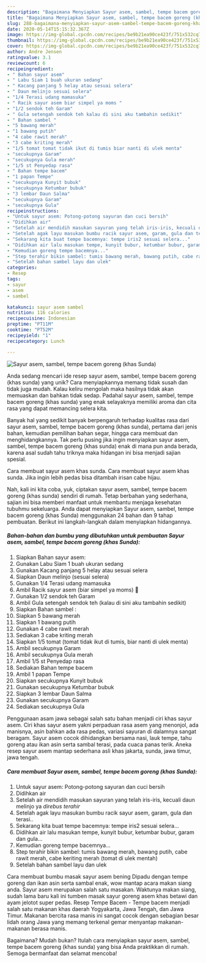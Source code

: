```yaml
---
description: "Bagaimana Menyiapkan Sayur asem, sambel, tempe bacem goreng (khas Sunda) yang Menggugah Selera"
title: "Bagaimana Menyiapkan Sayur asem, sambel, tempe bacem goreng (khas Sunda) yang Menggugah Selera"
slug: 288-bagaimana-menyiapkan-sayur-asem-sambel-tempe-bacem-goreng-khas-sunda-yang-menggugah-selera
date: 2020-05-14T15:15:32.367Z
image: https://img-global.cpcdn.com/recipes/be9b21ea90ce423f/751x532cq70/sayur-asem-sambel-tempe-bacem-goreng-khas-sunda-foto-resep-utama.jpg
thumbnail: https://img-global.cpcdn.com/recipes/be9b21ea90ce423f/751x532cq70/sayur-asem-sambel-tempe-bacem-goreng-khas-sunda-foto-resep-utama.jpg
cover: https://img-global.cpcdn.com/recipes/be9b21ea90ce423f/751x532cq70/sayur-asem-sambel-tempe-bacem-goreng-khas-sunda-foto-resep-utama.jpg
author: Andre Jensen
ratingvalue: 3.1
reviewcount: 6
recipeingredient:
- " Bahan sayur asem"
- " Labu Siam 1 buah ukuran sedang"
- " Kacang panjang 5 helay atau sesuai selera"
- " Daun melinjo sesuai selera"
- "1/4 Terasi udang mamasuka"
- " Racik sayur asem biar simpel ya moms "
- "1/2 sendok teh Garam"
- " Gula setengah sendok teh kalau di sini aku tambahin sedikit"
- " Bahan sambel "
- "5 bawang merah"
- "1 bawang putih"
- "4 cabe rawit merah"
- "3 cabe kriting merah"
- "1/5 tomat tomat tidak ikut di tumis biar nanti di ulek menta"
- "secukupnya Garam"
- "secukupnya Gula merah"
- "1/5 st Penyedap rasa"
- " Bahan tempe bacem"
- "1 papan Tempe"
- "secukupnya Kunyit bubuk"
- "secukupnya Ketumbar bubuk"
- "3 lembar Daun Salma"
- "secukupnya Garam"
- "secukupnya Gula"
recipeinstructions:
- "Untuk sayur asem: Potong-potong sayuran dan cuci bersih"
- "Didihkan air"
- "Setelah air mendidih masukan sayuran yang telah iris-iris, kecuali daun melinjo ya *direbus terahir*"
- "Setelah agak layu masukan bumbu racik sayur asem, garam, gula dan terasi.."
- "Sekarang kita buat tempe bacemnya: tempe iris2 sesuai selera..."
- "Didihkan air lalu masukan tempe, kunyit bubur, ketumbar bubur, garam dan gula..."
- "Kemudian goreng tempe bacemnya..."
- "Step terahir bikin sambel: tumis bawang merah, bawang putih, cabe rawit merah, cabe keriting merah (tomat di ulek mentah)"
- "Setelah bahan sambel layu dan ulek"
categories:
- Resep
tags:
- sayur
- asem
- sambel

katakunci: sayur asem sambel 
nutrition: 116 calories
recipecuisine: Indonesian
preptime: "PT11M"
cooktime: "PT52M"
recipeyield: "1"
recipecategory: Lunch

---
```



![Sayur asem, sambel, tempe bacem goreng (khas Sunda)](https://img-global.cpcdn.com/recipes/be9b21ea90ce423f/751x532cq70/sayur-asem-sambel-tempe-bacem-goreng-khas-sunda-foto-resep-utama.jpg)

Anda sedang mencari ide resep sayur asem, sambel, tempe bacem goreng (khas sunda) yang unik? Cara menyiapkannya memang tidak susah dan tidak juga mudah. Kalau keliru mengolah maka hasilnya tidak akan memuaskan dan bahkan tidak sedap. Padahal sayur asem, sambel, tempe bacem goreng (khas sunda) yang enak selayaknya memiliki aroma dan cita rasa yang dapat memancing selera kita.

Banyak hal yang sedikit banyak berpengaruh terhadap kualitas rasa dari sayur asem, sambel, tempe bacem goreng (khas sunda), pertama dari jenis bahan, kemudian pemilihan bahan segar, hingga cara membuat dan menghidangkannya. Tak perlu pusing jika ingin menyiapkan sayur asem, sambel, tempe bacem goreng (khas sunda) enak di mana pun anda berada, karena asal sudah tahu triknya maka hidangan ini bisa menjadi sajian spesial.

Cara membuat sayur asem khas sunda. Cara membuat sayur asem khas sunda. Jika ingin lebih pedas bisa ditambah irisan cabe hijau.


Nah, kali ini kita coba, yuk, ciptakan sayur asem, sambel, tempe bacem goreng (khas sunda) sendiri di rumah. Tetap berbahan yang sederhana, sajian ini bisa memberi manfaat untuk membantu menjaga kesehatan tubuhmu sekeluarga. Anda dapat menyiapkan Sayur asem, sambel, tempe bacem goreng (khas Sunda) menggunakan 24 bahan dan 9 tahap pembuatan. Berikut ini langkah-langkah dalam menyiapkan hidangannya.

<!--inarticleads1-->

##### Bahan-bahan dan bumbu yang dibutuhkan untuk pembuatan Sayur asem, sambel, tempe bacem goreng (khas Sunda):

1. Siapkan  Bahan sayur asem:
1. Gunakan  Labu Siam 1 buah ukuran sedang
1. Gunakan  Kacang panjang 5 helay atau sesuai selera
1. Siapkan  Daun melinjo (sesuai selera)
1. Gunakan 1/4 Terasi udang mamasuka
1. Ambil  Racik sayur asem (biar simpel ya moms) 🤭
1. Gunakan 1/2 sendok teh Garam
1. Ambil  Gula setengah sendok teh (kalau di sini aku tambahin sedikit)
1. Siapkan  Bahan sambel :
1. Siapkan 5 bawang merah
1. Siapkan 1 bawang putih
1. Gunakan 4 cabe rawit merah
1. Sediakan 3 cabe kriting merah
1. Siapkan 1/5 tomat (tomat tidak ikut di tumis, biar nanti di ulek menta)
1. Ambil secukupnya Garam
1. Ambil secukupnya Gula merah
1. Ambil 1/5 st Penyedap rasa
1. Sediakan  Bahan tempe bacem
1. Ambil 1 papan Tempe
1. Siapkan secukupnya Kunyit bubuk
1. Gunakan secukupnya Ketumbar bubuk
1. Siapkan 3 lembar Daun Salma
1. Gunakan secukupnya Garam
1. Sediakan secukupnya Gula


Penggunaan asam jawa sebagai salah satu bahan menjadi ciri khas sayur asem. Ciri khas sayur asem yakni perpaduan rasa asem yang menonjol, ada manisnya, asin bahkan ada rasa pedas, variasi sayuran di dalamnya sangat beragam. Sayur asem cocok dihidangkan bersama nasi, lauk tempe, tahu goreng atau ikan asin serta sambal terasi, pada cuaca panas terik. Aneka resep sayur asem mantap sederhana asli khas jakarta, sunda, jawa timur, jawa tengah. 

<!--inarticleads2-->

##### Cara membuat Sayur asem, sambel, tempe bacem goreng (khas Sunda):

1. Untuk sayur asem: Potong-potong sayuran dan cuci bersih
1. Didihkan air
1. Setelah air mendidih masukan sayuran yang telah iris-iris, kecuali daun melinjo ya *direbus terahir*
1. Setelah agak layu masukan bumbu racik sayur asem, garam, gula dan terasi..
1. Sekarang kita buat tempe bacemnya: tempe iris2 sesuai selera...
1. Didihkan air lalu masukan tempe, kunyit bubur, ketumbar bubur, garam dan gula...
1. Kemudian goreng tempe bacemnya...
1. Step terahir bikin sambel: tumis bawang merah, bawang putih, cabe rawit merah, cabe keriting merah (tomat di ulek mentah)
1. Setelah bahan sambel layu dan ulek


Cara membuat bumbu masak sayur asem bening Dipadu dengan tempe goreng dan ikan asin serta sambal enak, wow mantap acara makan siang anda. Sayur asem merupakan salah satu masakan. Waktunya makan siang, sudah lama baru kali ini tumben masak sayur goreng asem khas betawi dan ayam jelotot super pedas. Resep Tempe Bacem - Tempe bacem menjadi salah satu makanan khas daerah Yogyakarta, Jawa Tengah, dan Jawa Timur. Makanan bercita rasa manis ini sangat cocok dengan sebagian besar lidah orang Jawa yang memang terkenal gemar menyantap makanan-makanan berasa manis. 

Bagaimana? Mudah bukan? Itulah cara menyiapkan sayur asem, sambel, tempe bacem goreng (khas sunda) yang bisa Anda praktikkan di rumah. Semoga bermanfaat dan selamat mencoba!
